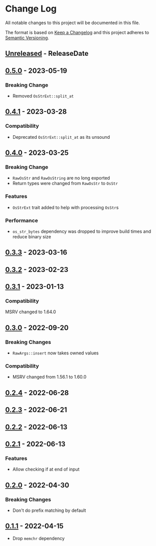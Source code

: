 # Change Log
All notable changes to this project will be documented in this file.

The format is based on [Keep a Changelog](http://keepachangelog.com/)
and this project adheres to [Semantic Versioning](http://semver.org/).

<!-- next-header -->
## [Unreleased] - ReleaseDate

## [0.5.0] - 2023-05-19

### Breaking Change

- Removed `OsStrExt::split_at`

## [0.4.1] - 2023-03-28

### Compatibility

- Deprecated `OsStrExt::split_at` as its unsound

## [0.4.0] - 2023-03-25

### Breaking Change

- `RawOsStr` and `RawOsString` are no long exported
- Return types were changed from `RawOsStr` to `OsStr`

### Features

- `OsStrExt` trait added to help with processing `OsStr`s

### Performance

- `os_str_bytes` dependency was dropped to improve build times and reduce binary size

## [0.3.3] - 2023-03-16

## [0.3.2] - 2023-02-23

## [0.3.1] - 2023-01-13

### Compatibility

MSRV changed to 1.64.0

## [0.3.0] - 2022-09-20

### Breaking Changes

- `RawArgs::insert` now takes owned values

### Compatibility

- MSRV changed from 1.56.1 to 1.60.0

## [0.2.4] - 2022-06-28

## [0.2.3] - 2022-06-21

## [0.2.2] - 2022-06-13

## [0.2.1] - 2022-06-13

### Features

- Allow checking if at end of input

## [0.2.0] - 2022-04-30

### Breaking Changes

- Don't do prefix matching by default

## [0.1.1] - 2022-04-15

- Drop `memchr` dependency

<!-- next-url -->
[Unreleased]: https://github.com/clap-rs/clap/compare/clap_lex-v0.5.0...HEAD
[0.5.0]: https://github.com/clap-rs/clap/compare/clap_lex-v0.4.1...clap_lex-v0.5.0
[0.4.1]: https://github.com/clap-rs/clap/compare/clap_lex-v0.4.0...clap_lex-v0.4.1
[0.4.0]: https://github.com/clap-rs/clap/compare/clap_lex-v0.3.3...clap_lex-v0.4.0
[0.3.3]: https://github.com/clap-rs/clap/compare/clap_lex-v0.3.2...clap_lex-v0.3.3
[0.3.2]: https://github.com/clap-rs/clap/compare/clap_lex-v0.3.1...clap_lex-v0.3.2
[0.3.1]: https://github.com/clap-rs/clap/compare/clap_lex-v0.3.0...clap_lex-v0.3.1
[0.3.0]: https://github.com/clap-rs/clap/compare/clap_lex-v0.2.4...clap_lex-v0.3.0
[0.2.4]: https://github.com/clap-rs/clap/compare/clap_lex-v0.2.3...clap_lex-v0.2.4
[0.2.3]: https://github.com/clap-rs/clap/compare/clap_lex-v0.2.2...clap_lex-v0.2.3
[0.2.2]: https://github.com/clap-rs/clap/compare/clap_lex-v0.2.1...clap_lex-v0.2.2
[0.2.1]: https://github.com/clap-rs/clap/compare/clap_lex-v0.2.0...clap_lex-v0.2.1
[0.2.0]: https://github.com/clap-rs/clap/compare/clap_lex-v0.1.1...clap_lex-v0.2.0
[0.1.1]: https://github.com/clap-rs/clap/compare/ce71b08a3fe28c640dc6e17f6f5bb1452bd6d6d8...clap_lex-v0.1.1
